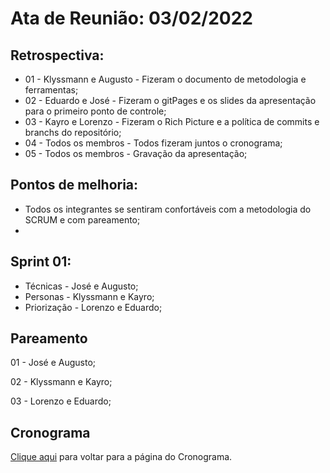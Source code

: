 # Ata de Reunião: 03/02/2022

## Retrospectiva:
- 01 - Klyssmann e Augusto - Fizeram o documento de metodologia e ferramentas;
- 02 - Eduardo e José - Fizeram o gitPages e os slides da apresentação para o primeiro ponto de controle;
- 03 - Kayro e Lorenzo - Fizeram o Rich Picture e a política de commits e branchs do repositório;
- 04 - Todos os membros - Todos fizeram juntos o cronograma;
- 05 - Todos os membros - Gravação da apresentação;

## Pontos de melhoria:
- Todos os integrantes se sentiram confortáveis com a metodologia do SCRUM e com pareamento;
- 

## Sprint 01:
- Técnicas - José e Augusto;
- Personas - Klyssmann e Kayro;
- Priorização - Lorenzo e Eduardo;

## Pareamento
01 - José e Augusto;

02 - Klyssmann e Kayro;

03 - Lorenzo e Eduardo;


## Cronograma

[Clique aqui](https://requisitos-de-software.github.io/2021.2-PontoFacil/planejamento/cronograma/) para voltar para a página do Cronograma.